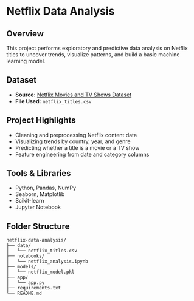 # Netflix Data Analysis

## Overview
This project performs exploratory and predictive data analysis on Netflix titles to uncover trends, visualize patterns, and build a basic machine learning model.

## Dataset
- **Source:** [Netflix Movies and TV Shows Dataset](https://www.kaggle.com/datasets/shivamb/netflix-shows)
- **File Used:** `netflix_titles.csv`

## Project Highlights
- Cleaning and preprocessing Netflix content data
- Visualizing trends by country, year, and genre
- Predicting whether a title is a movie or a TV show
- Feature engineering from date and category columns

## Tools & Libraries
- Python, Pandas, NumPy
- Seaborn, Matplotlib
- Scikit-learn
- Jupyter Notebook

## Folder Structure

```
netflix-data-analysis/
├── data/
│   └── netflix_titles.csv
├── notebooks/
│   └── netflix_analysis.ipynb
├── models/
│   └── netflix_model.pkl
├── app/
│   └── app.py
├── requirements.txt
└── README.md
```
